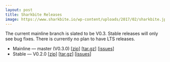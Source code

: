 ```yaml
---
layout: post
title: Sharkbite Releases
image: https://www.sharkbite.io/wp-content/uploads/2017/02/sharkbite.jpg
---
```

<p>The current mainline branch is slated to be V0.3. Stable releases will only see bug fixes. There is currently no plan to have LTS releases.</p>
<ul>
<li>Mainline &#8212; master (V0.3.0) [<a href="https://github.com/phrocker/sharkbite/archive/master.zip">zip</a>] [<a href="https://github.com/phrocker/sharkbite/archive/master.tar.gz">tar.gz</a>] [<a href="https://github.com/phrocker/sharkbite/milestone/2">issues</a>]</li>
<li>Stable &#8212; V0.2.0  [<a href="https://github.com/phrocker/sharkbite/archive/V0.2.0.zip">zip</a>] [<a href="https://github.com/phrocker/sharkbite/archive/V0.2.0.tar.gz">tar.gz</a>] [<a href="https://github.com/phrocker/sharkbite/milestone/1?closed=1">issues</a>]</li>
</ul>

